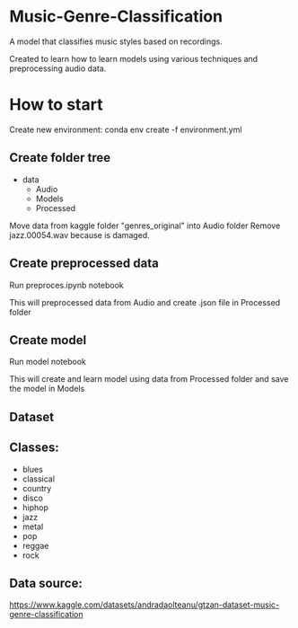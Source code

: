 # Music-Genre-Classification

A model that classifies music styles based on recordings. <br>

Created to learn how to learn models using various techniques and preprocessing audio data.


# How to start
Create new environment: conda env create -f environment.yml

## Create folder tree
- data
    - Audio
    - Models
    - Processed

Move data from kaggle folder "genres_original" into Audio folder
Remove jazz.00054.wav because is damaged.

## Create preprocessed data
Run preproces.ipynb notebook

This will preprocessed data from Audio and create .json file in Processed folder

## Create model
Run model notebook

This will create and learn model using data from Processed folder and save the model in Models

## Dataset 

## Classes:
- blues  
- classical  
- country  
- disco  
- hiphop  
- jazz  
- metal  
- pop  
- reggae  
- rock

## Data source:
https://www.kaggle.com/datasets/andradaolteanu/gtzan-dataset-music-genre-classification


